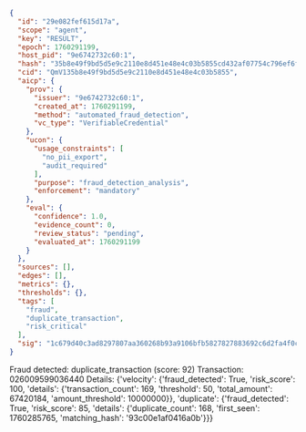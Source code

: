 ```json
{
  "id": "29e082fef615d17a",
  "scope": "agent",
  "key": "RESULT",
  "epoch": 1760291199,
  "host_pid": "9e6742732c60:1",
  "hash": "35b8e49f9bd5d5e9c2110e8d451e48e4c03b5855cd432af07754c796ef6f3687",
  "cid": "QmV135b8e49f9bd5d5e9c2110e8d451e48e4c03b5855",
  "aicp": {
    "prov": {
      "issuer": "9e6742732c60:1",
      "created_at": 1760291199,
      "method": "automated_fraud_detection",
      "vc_type": "VerifiableCredential"
    },
    "ucon": {
      "usage_constraints": [
        "no_pii_export",
        "audit_required"
      ],
      "purpose": "fraud_detection_analysis",
      "enforcement": "mandatory"
    },
    "eval": {
      "confidence": 1.0,
      "evidence_count": 0,
      "review_status": "pending",
      "evaluated_at": 1760291199
    }
  },
  "sources": [],
  "edges": [],
  "metrics": {},
  "thresholds": {},
  "tags": [
    "fraud",
    "duplicate_transaction",
    "risk_critical"
  ],
  "sig": "1c679d40c3ad8297807aa360268b93a9106bfb5827827883692c6d2fa4f0c9dd"
}
```

Fraud detected: duplicate_transaction (score: 92)
Transaction: 026009599036440
Details: {'velocity': {'fraud_detected': True, 'risk_score': 100, 'details': {'transaction_count': 169, 'threshold': 50, 'total_amount': 67420184, 'amount_threshold': 10000000}}, 'duplicate': {'fraud_detected': True, 'risk_score': 85, 'details': {'duplicate_count': 168, 'first_seen': 1760285765, 'matching_hash': '93c00e1af0416a0b'}}}